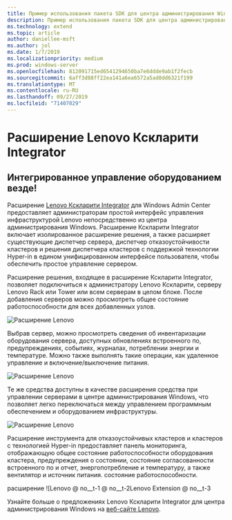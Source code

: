 ```yaml
---
title: Пример использования пакета SDK для центра администрирования Windows — адаптер Lenovo
description: Пример использования пакета SDK для центра администрирования Windows — адаптер Lenovo
ms.technology: extend
ms.topic: article
author: daniellee-msft
ms.author: jol
ms.date: 1/7/2019
ms.localizationpriority: medium
ms.prod: windows-server
ms.openlocfilehash: 812091715ed6541294650ba7e6ddde9ab1f2fecb
ms.sourcegitcommit: 6aff3d88ff22ea141a6ea6572a5ad8dd6321f199
ms.translationtype: MT
ms.contentlocale: ru-RU
ms.lasthandoff: 09/27/2019
ms.locfileid: "71407029"
---
```

# <a name="lenovo-xclarity-integrator-extension"></a>Расширение Lenovo Кскларити Integrator

## <a name="integrated-hardware-management-everywhere"></a>Интегрированное управление оборудованием везде!

Расширение [Lenovo Кскларити Integrator](https://www.lenovo.com/us/en/data-center/software/systems-management/XClarity-Integrator/p/WMD00000370) для Windows Admin Center предоставляет администраторам простой интерфейс управления инфраструктурой Lenovo непосредственно из центра администрирования Windows. Расширение Кскларити Integrator включает изолированное расширение решения, а также расширяет существующие диспетчер сервера, диспетчер отказоустойчивости кластеров и решения диспетчера кластеров с поддержкой технологии Hyper-in в едином унифицированном интерфейсе пользователя, чтобы обеспечить простое управление сервером. 

Расширение решения, входящее в расширение Кскларити Integrator, позволяет подключиться к администратору Lenovo Кскларити, серверу Lenovo Rack или Tower или всем серверам в целом блоке. После добавления серверов можно просмотреть общее состояние работоспособности для всех добавленных узлов.

![Расширение Lenovo](../../media/extend-case-study-lenovo/lenovo-1.png)

Выбрав сервер, можно просмотреть сведения об инвентаризации оборудования сервера, доступных обновлениях встроенного по, предупреждениях, событиях, журналах, потреблении энергии и температуре. Можно также выполнять такие операции, как удаленное управление и включение/выключение питания.

![Расширение Lenovo](../../media/extend-case-study-lenovo/lenovo-2.png)

Те же средства доступны в качестве расширения средства при управлении серверами в центре администрирования Windows, что позволяет легко переключаться между управлением программным обеспечением и оборудованием инфраструктуры.

![Расширение Lenovo](../../media/extend-case-study-lenovo/lenovo-3.png)

Расширение инструмента для отказоустойчивых кластеров и кластеров с технологией Hyper-in предоставляет панель мониторинга, отображающую общее состояние работоспособности оборудования кластера, предупреждения о состоянии, состояние согласованности встроенного по и отчет, энергопотребление и температуру, а также вентилятор и источник питания. состояние работоспособности.

расширение ![Lenovo @ no__t-1 @ no__t-2Lenovo Extension @ no__t-3

Узнайте больше о предложениях Lenovo Кскларити Integrator для центра администрирования Windows на [веб-сайте Lenovo](https://support.lenovo.com/us/en/solutions/ht507549).
